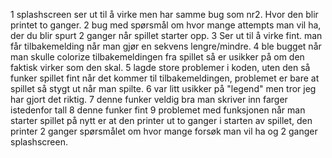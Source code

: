 1 splashscreen ser ut til å virke men har samme bug som nr2. Hvor den blir printet to ganger.
2 bug med spørsmål om hvor mange attempts man vil ha, der du blir spurt 2 ganger når spillet starter opp.
3 Ser ut til å virke fint. man får tilbakemelding når man gjør en sekvens lengre/mindre.
4 ble bugget når man skulle colorize tilbakemeldingen fra spillet så er usikker på om den faktisk virker som den skal.
5 lagde store problemer i koden, uten den så funker spillet fint når det kommer til tilbakemeldingen, problemet er bare at spillet så stygt ut når man spilte.
6 var litt usikker på "legend" men tror jeg har gjort det riktig.
7 denne funker veldig bra man skriver inn farger istedenfor tall
8 denne funker fint
9 problemet med funksjonen når man starter spillet på nytt er at den printer ut to ganger i starten av spillet, den printer 2 ganger spørsmålet om hvor mange forsøk man vil ha og 2 ganger splashscreen.
